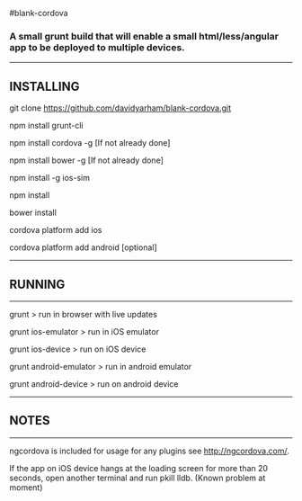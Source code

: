 #blank-cordova

### A small grunt build that will enable a small html/less/angular app to be deployed to multiple devices.

-----------------------------------------

## INSTALLING

git clone https://github.com/davidyarham/blank-cordova.git

npm install grunt-cli

npm install cordova -g [If not already done]

npm install bower -g [If not already done]

npm install -g ios-sim

npm install

bower install

cordova platform add ios

cordova platform add android [optional]

-----------------------------------------

## RUNNING

-----------------------------------------

grunt > run in browser with live updates

grunt ios-emulator > run in iOS emulator

grunt ios-device > run on iOS device

grunt android-emulator > run in android emulator

grunt android-device > run on android device

-----------------------------------------

## NOTES

-----------------------------------------

ngcordova is included for usage for any plugins see http://ngcordova.com/.

If the app on iOS device hangs at the loading screen for more than 20 seconds, open another terminal and run pkill lldb. (Known problem at moment)
